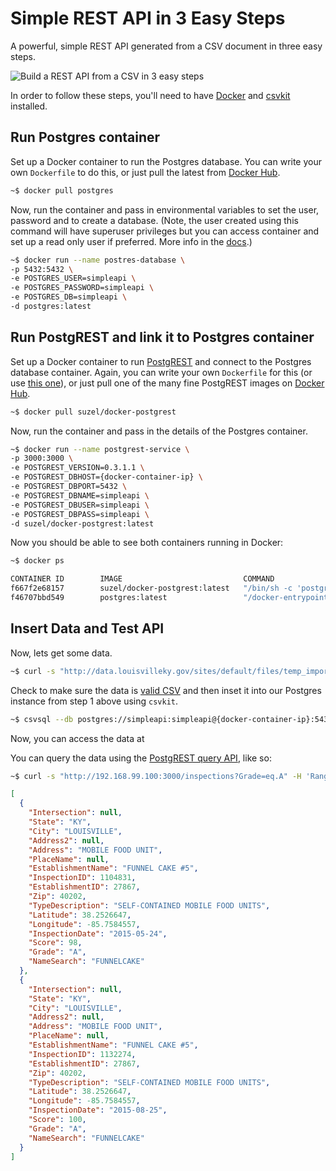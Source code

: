 # Simple REST API in 3 Easy Steps

A powerful, simple REST API generated from a CSV document in three easy steps.

![Build a REST API from a CSV in 3 easy steps](https://raw.githubusercontent.com/mheadd/simple-rest-api/master/rest-api-3-steps.gif "Build a REST API")

In order to follow these steps, you'll need to have [Docker](https://www.docker.com/) and [csvkit](http://csvkit.readthedocs.org/en/0.9.1/index.html) installed.

## Run Postgres container

Set up a Docker container to run the Postgres database. You can write your own ```Dockerfile``` to do this, or just pull the latest from [Docker Hub](https://hub.docker.com/).

```bash
~$ docker pull postgres
```

Now, run the container and pass in environmental variables to set the user, password and to create a database. (Note, the user created using this command will have superuser privileges but you can access container and set up a read only user if preferred. More info in the [docs](https://hub.docker.com/_/postgres/).)

```bash
~$ docker run --name postres-database \
-p 5432:5432 \
-e POSTGRES_USER=simpleapi \
-e POSTGRES_PASSWORD=simpleapi \
-e POSTGRES_DB=simpleapi \
-d postgres:latest
```

## Run PostgREST and link it to Postgres container

Set up a Docker container to run [PostgREST](http://postgrest.com/) and connect to the Postgres database container. Again, you can write your own ```Dockerfile``` for this (or use [this one](https://github.com/begriffs/postgrest/blob/master/Dockerfile)), or just pull one of the many fine PostgREST images on [Docker Hub](https://hub.docker.com/search/?isAutomated=0&isOfficial=0&page=1&pullCount=0&q=Postgrest&starCount=0).

```bash
~$ docker pull suzel/docker-postgrest
```

Now, run the container and pass in the details of the Postgres container.

```bash
~$ docker run --name postgrest-service \
-p 3000:3000 \
-e POSTGREST_VERSION=0.3.1.1 \
-e POSTGREST_DBHOST={docker-container-ip} \
-e POSTGREST_DBPORT=5432 \
-e POSTGREST_DBNAME=simpleapi \
-e POSTGREST_DBUSER=simpleapi \
-e POSTGREST_DBPASS=simpleapi \
-d suzel/docker-postgrest:latest
```

Now you should be able to see both containers running in Docker:

```bash
~$ docker ps

CONTAINER ID        IMAGE                           COMMAND                  CREATED             STATUS              PORTS                    NAMES
f667f2e68157        suzel/docker-postgrest:latest   "/bin/sh -c 'postgres"   2 minutes ago       Up 2 minutes        0.0.0.0:3000->3000/tcp   postgrest-service
f46707bbd549        postgres:latest                 "/docker-entrypoint.s"   2 minutes ago       Up 2 minutes        0.0.0.0:5432->5432/tcp   postres-database
```

## Insert Data and Test API

Now, lets get some data.

```bash
~$ curl -s "http://data.louisvilleky.gov/sites/default/files/temp_import/FoodServiceData.txt" > inspections.csv
```
Check to make sure the data is [valid CSV](http://csvkit.readthedocs.org/en/0.9.1/scripts/csvclean.html) and then inset it into our Postgres instance from step 1 above using ```csvkit```.

```bash
~$ csvsql --db postgres://simpleapi:simpleapi@{docker-container-ip}:5432/simpleapi --insert inspections.csv
```

Now, you can access the data at 

You can query the data using the [PostgREST query API](http://postgrest.com/api/reading/), like so:

```bash
~$ curl -s "http://192.168.99.100:3000/inspections?Grade=eq.A" -H 'Range-Unit: items' -H 'Range: 0-1' | jq .
```

```json
[
  {
    "Intersection": null,
    "State": "KY",
    "City": "LOUISVILLE",
    "Address2": null,
    "Address": "MOBILE FOOD UNIT",
    "PlaceName": null,
    "EstablishmentName": "FUNNEL CAKE #5",
    "InspectionID": 1104831,
    "EstablishmentID": 27867,
    "Zip": 40202,
    "TypeDescription": "SELF-CONTAINED MOBILE FOOD UNITS",
    "Latitude": 38.2526647,
    "Longitude": -85.7584557,
    "InspectionDate": "2015-05-24",
    "Score": 98,
    "Grade": "A",
    "NameSearch": "FUNNELCAKE"
  },
  {
    "Intersection": null,
    "State": "KY",
    "City": "LOUISVILLE",
    "Address2": null,
    "Address": "MOBILE FOOD UNIT",
    "PlaceName": null,
    "EstablishmentName": "FUNNEL CAKE #5",
    "InspectionID": 1132274,
    "EstablishmentID": 27867,
    "Zip": 40202,
    "TypeDescription": "SELF-CONTAINED MOBILE FOOD UNITS",
    "Latitude": 38.2526647,
    "Longitude": -85.7584557,
    "InspectionDate": "2015-08-25",
    "Score": 100,
    "Grade": "A",
    "NameSearch": "FUNNELCAKE"
  }
]

```
